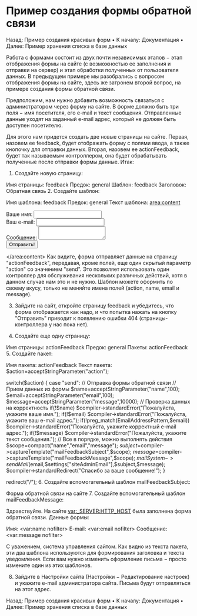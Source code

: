 # Пример создания формы обратной связи

Назад: Пример создания красивых форм • К началу: Документация • Далее: Пример хранения списка в базе данных

Работа с формами состоит из двух почти независимых этапов − этап отображения формы на сайте (с возможностью ее заполнения и отправки на сервер) и этап обработки полученных от пользователя данных. В предыдущем примере мы разобрались с вопросом отображения формы на сайте, здесь же затронем второй вопрос, на примере создания формы обратной связи.

Предположим, нам нужно добавить возможность связаться с администратором через форму на сайте. В форме должно быть три поля − имя посетителя, его e-mail и текст сообщения. Отправленные данные уходят на заданный e-mail адрес, который не должен быть доступен посетителю.

Для этого нам придется создать две новые страницы на сайте. Первая, назовем ее feedback, будет отображать форму с полями ввода, а также кнопочку для отправки данных. Вторая, назовем ее actionFeedback, будет так называемым контроллером, она будет обрабатывать полученные после отправки формы данные. Итак:

1. Создайте новую страницу:

Имя страницы: feedback
Предок: general
Шаблон: feedback
Заголовок: Обратная связь
2. Создайте шаблон:

Имя шаблона: feedback
Предок: general
Текст шаблона:
<area:content>

<form action="/actionFeedback" method="post">
<input type="hidden" name="action" value="send">
Ваше имя: <input type="text" name="name"><br>
Ваш e-mail: <input type="text" name="email"><br>
Сообщение: <textarea name="message"></textarea><br>
<input type="submit" value="Отправить!">
</form>

</area:content>
Как видите, форма отправляет данные на страницу "actionFeedback", передавая, кроме полей, еще один скрытый параметр "action" со значением "send". Это позволяет использовать один контроллер для обслуживания нескольких различных действий, хотя в данном случае нам это и не нужно. Шаблон можете оформить по своему вкусу, только не меняйте имена полей (action, name, email и message).

3. Зайдите на сайт, откройте страницу feedback и убедитесь, что форма отображается как надо, и что попытка нажать на кнопку "Отправить" приводит к появлению ошибки 404 (страницы-контроллера у нас пока нет).

4. Создайте еще одну страницу:

Имя страницы: actionFeedback
Предок: general
Пакеты: actionFeedback
5. Создайте пакет:

Имя пакета: actionFeedback
Текст пакета:
$action=acceptStringParameter("action");

switch($action) {
  case "send":
    // Отправка формы обратной связи
    // Прием данных из формы
    $name=acceptStringParameter("name",100);
    $email=acceptStringParameter("email",100);
    $message=acceptStringParameter("message",10000);
    // Проверка данных на корректность
    if(!$name) $compiler->standardError("Пожалуйста, укажите ваше имя.");
    if(!$email) $compiler->standardError("Пожалуйста, укажите ваш e-mail адрес.");
    if(!preg_match(EmailAddressPattern,$email))
      $compiler->standardError("Пожалуйста, укажите корректный e-mail адрес.");
    if(!$message) $compiler->standardError("Пожалуйста, укажите текст сообщения.");
    // Все в порядке, можно выполнять действия
    $scope=compact("name","email","message");
    $subject=$compiler->captureTemplate("mailFeedbackSubject",$scope);
    $message=$compiler->captureTemplate("mailFeedbackMessage",$scope);
    $mailSystem->sendMail($email,$settings["siteAdminEmail"],$subject,$message);
    $compiler->standardRedirect("Спасибо за ваше сообщение!");
}

redirect("/");
6. Создайте вспомогательный шаблон mailFeedbackSubject:

Форма обратной связи на сайте
7. Создайте вспомогательный шаблон mailFeedbackMessage:

Здравствуйте.
На сайте <var:_SERVER:HTTP_HOST> была заполнена форма обратной связи.
Данные формы:
 
Имя: <var:name nofilter>
E-mail: <var:email nofilter>
Сообщение: <var:message nofilter>
 
С уважением,
система управления сайтом.
Как видно из текста пакета, эти два шаблона используются для формирования заголовка и текста уведомления. Если вам нужно изменить оформление письма − просто измените один из этих шаблонов.

8. Зайдите в Настройки сайта (Настройки − Редактирование настроек) и укажите e-mail администратора сайта. Письма будут отправляться на этот адрес.

Назад: Пример создания красивых форм • К началу: Документация • Далее: Пример хранения списка в базе данных